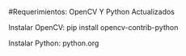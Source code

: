 #Requerimientos:
OpenCV Y Python Actualizados

Instalar OpenCV:
pip install opencv-contrib-python

Instalar Python:
python.org
